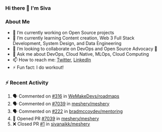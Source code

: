 ### Hi there 👋 I'm Siva

<!--
**sivanaikk/sivanaikk** is a ✨ _special_ ✨ repository because its `README.md` (this file) appears on your GitHub profile.

Here are some ideas to get you started:
-->

### About Me
- 🔭 I’m currently working on Open Source projects
- 🌱 I’m currently learning Content creation, Web 3 Full Stack Development, System Design, and Data Engineering 
- 👯 I’m looking to collaborate on DevOps and Open Source Advocacy 🥑  
- 💬 Ask me about DevOps, Cloud Native, MLOps, Cloud Computing
- 📫 How to reach me: [Twitter](https://twitter.com/sivanaikk), [LinkedIn](https://LinkedIn.com/sivanaik)
- ⚡ Fun fact: I do workout!

<!-- ![](https://activity-graph.herokuapp.com/graph?username=sivanaikk&theme=react-dark&hide_border=true) -->
### :zap: Recent Activity

<!--START_SECTION:activity-->
1. 🗣 Commented on [#316](https://github.com/WeMakeDevs/roadmaps/issues/316) in [WeMakeDevs/roadmaps](https://github.com/WeMakeDevs/roadmaps)
2. 🗣 Commented on [#7039](https://github.com/meshery/meshery/issues/7039) in [meshery/meshery](https://github.com/meshery/meshery)
3. 🗣 Commented on [#222](https://github.com/bradmccoydev/mentoring/issues/222) in [bradmccoydev/mentoring](https://github.com/bradmccoydev/mentoring)
4. 💪 Opened PR [#7039](https://github.com/meshery/meshery/pull/7039) in [meshery/meshery](https://github.com/meshery/meshery)
5. ❌ Closed PR [#1](https://github.com/sivanaikk/meshery/pull/1) in [sivanaikk/meshery](https://github.com/sivanaikk/meshery)
<!--END_SECTION:activity-->
